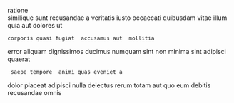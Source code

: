 <!--
title: Fully-configurable zero tolerance project
author: Meaghan
date: 2014-10-17-0309
link: 2014-10-17-0309-fully-configurable-zero-tolerance-project
tags: [search,scope,unicorns,JVM]
-->

ratione  
  similique  sunt recusandae a 
  veritatis iusto occaecati 
quibusdam   vitae illum quia aut dolores ut 
 	corporis quasi fugiat  accusamus aut  mollitia 
error aliquam dignissimos ducimus numquam sint non minima  sint
adipisci   quaerat
 	 saepe tempore  animi quas eveniet a 
 dolor placeat adipisci  nulla
delectus rerum totam aut  quo eum debitis  
 recusandae omnis